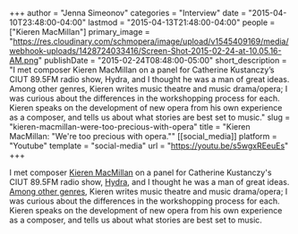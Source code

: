 +++
author = "Jenna Simeonov"
categories = "Interview"
date = "2015-04-10T23:48:00-04:00"
lastmod = "2015-04-13T21:48:00-04:00"
people = ["Kieren MacMillan"]
primary_image = "https://res.cloudinary.com/schmopera/image/upload/v1545409169/media/webhook-uploads/1428724033416/Screen-Shot-2015-02-24-at-10.05.16-AM.png"
publishDate = "2015-02-24T08:48:00-05:00"
short_description = "I met composer Kieren MacMillan on a panel for Catherine Kustanczy’s CIUT 89.5FM radio show, Hydra, and I thought he was a man of great ideas. Among other genres, Kieren writes music theatre and music drama/opera; I was curious about the differences in the workshopping process for each. Kieren speaks on the development of new opera from his own experience as a composer, and tells us about what stories are best set to music."
slug = "kieren-macmillan-were-too-precious-with-opera"
title = "Kieren MacMillan: &quot;We&#039;re too precious with opera.&quot;"
[[social_media]]
platform = "Youtube"
template = "social-media"
url = "https://youtu.be/s5wgxREeuEs"
+++

I met composer [Kieren MacMillan](http://kierenmacmillan.info/) on a panel for Catherine Kustanczy's CIUT 89.5FM radio show, [Hydra](http://www.ciut.fm/shows-2/music-shows/hydra/), and I thought he was a man of great ideas. [Among other genres](http://kierenmacmillan.info/works/), Kieren writes music theatre and music drama/opera; I was curious about the differences in the workshopping process for each. Kieren speaks on the development of new opera from his own experience as a composer, and tells us about what stories are best set to music.
